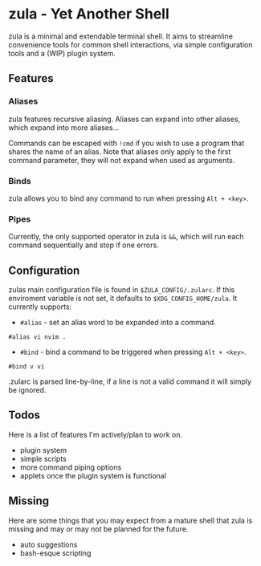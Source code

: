 # zula - Yet Another Shell

zula is a minimal and extendable terminal shell. It aims to streamline convenience tools for common shell interactions, via simple configuration tools and a (WIP) plugin system.
 
## Features
### Aliases
zula features recursive aliasing. Aliases can expand into other aliases, which expand into more aliases...

Commands can be escaped with `!cmd` if you wish to use a program that shares the name of an alias.
Note that aliases only apply to the first command parameter, they will not expand when used as arguments.
### Binds
zula allows you to bind any command to run when pressing `Alt + <key>`.
### Pipes
Currently, the only supported operator in zula is `&&`, which will run each command sequentially and stop if one errors.


## Configuration
zulas main configuration file is found in `$ZULA_CONFIG/.zularc`. If this enviroment variable is not set, it defaults to `$XDG_CONFIG_HOME/zula`. It currently supports:
- `#alias` - set an alias word to be expanded into a command.
```
#alias vi nvim .
```
- `#bind` - bind a command to be triggered when pressing `Alt + <key>`.
```
#bind v vi
```

.zularc is parsed line-by-line, if a line is not a valid command it will simply be ignored.

## Todos
Here is a list of features I'm actively/plan to work on.
- plugin system
- simple scripts
- more command piping options
- applets once the plugin system is functional

## Missing
Here are some things that you may expect from a mature shell that zula is missing and may or may not be planned for the future.
- auto suggestions
- bash-esque scripting
